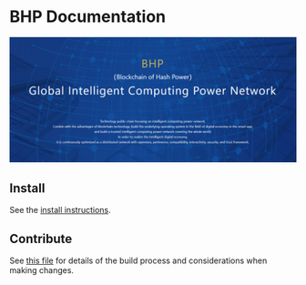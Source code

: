 # BHP Documentation

![bhp](./img/bhp.png)

## Install

See the [install instructions](./getting-start/install-bhp.md).

## Contribute

See [this file](https://github.com/bhpnet/bhp/blob/master/CONTRIBUTING.md) for details of the build process and
considerations when making changes.